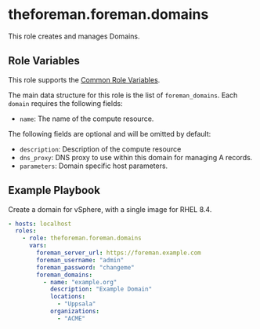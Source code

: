 theforeman.foreman.domains
==========================

This role creates and manages Domains.

Role Variables
--------------

This role supports the [Common Role Variables](https://github.com/theforeman/foreman-ansible-modules/blob/develop/README.md#common-role-variables).

The main data structure for this role is the list of `foreman_domains`. Each `domain` requires the following fields:

- `name`: The name of the compute resource.

The following fields are optional and will be omitted by default:

- `description`: Description of the compute resource
- `dns_proxy`: DNS proxy to use within this domain for managing A records.
- `parameters`: Domain specific host parameters.

Example Playbook
----------------

Create a domain for vSphere, with a single image for RHEL 8.4.

```yaml
- hosts: localhost
  roles:
    - role: theforeman.foreman.domains
      vars:
        foreman_server_url: https://foreman.example.com
        foreman_username: "admin"
        foreman_password: "changeme"
        foreman_domains:
          - name: "example.org"
            description: "Example Domain"
            locations:
              - "Uppsala"
            organizations:
              - "ACME"
```
